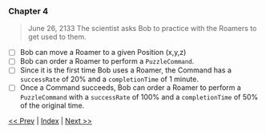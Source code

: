 ### Chapter 4

> June 26, 2133
> The scientist asks Bob to practice with the Roamers to get used to them.

- [ ] Bob can move a Roamer to a given Position (x,y,z)
- [ ] Bob can order a Roamer to perform a `PuzzleCommand`.
- [ ] Since it is the first time Bob uses a Roamer, the Command has a `successRate` of 20% and a `completionTime` of 1 minute.
- [ ] Once a Command succeeds, Bob can order a Roamer to perform a `PuzzleCommand` with a `successRate` of 100% and a `completionTime` of 50% of the original time.

[<< Prev](./chapter_3.md) | [Index](../README.md) | [Next >>](./chapter_5.md)
